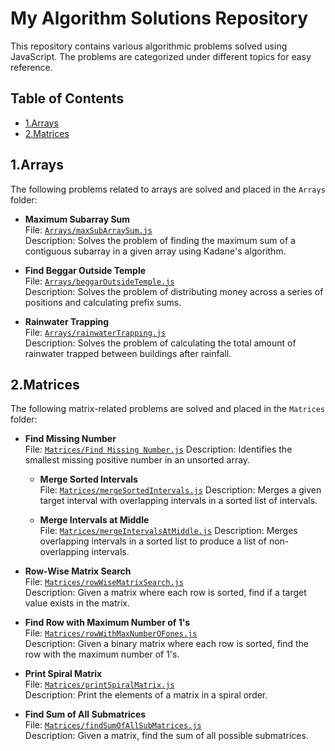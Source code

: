 # My Algorithm Solutions Repository

This repository contains various algorithmic problems solved using JavaScript. The problems are categorized under different topics for easy reference.

## Table of Contents

- [1.Arrays](#arrays)
- [2.Matrices](#matrices)

## 1.Arrays

The following problems related to arrays are solved and placed in the `Arrays` folder:

- **Maximum Subarray Sum**  
  File: [`Arrays/maxSubArraySum.js`](./1.%20Arrays/1.%20Kadanes%20Alogrithm.js)  
  Description: Solves the problem of finding the maximum sum of a contiguous subarray in a given array using Kadane's algorithm.

- **Find Beggar Outside Temple**  
  File: [`Arrays/beggarOutsideTemple.js`](./1.%20Arrays/2.%20BeggarOutside%20Temple.js)  
  Description: Solves the problem of distributing money across a series of positions and calculating prefix sums.

- **Rainwater Trapping**  
  File: [`Arrays/rainwaterTrapping.js`](./1.%20Arrays/3.Trapping%20Rain%20Water.js)  
  Description: Solves the problem of calculating the total amount of rainwater trapped between buildings after rainfall.

## 2.Matrices

The following matrix-related problems are solved and placed in the `Matrices` folder:
- **Find Missing Number**  
  File: [`Matrices/Find Missing Number.js`](./2.%20Matrices/1.%20Find%20Missing%20Number.jss) 
  Description: Identifies the smallest missing positive number in an unsorted array.

  - **Merge Sorted Intervals**  
  File: [`Matrices/mergeSortedIntervals.js`](./2.%20Matrices/3.%20Merge%20sorted%20intervals.js)
  Description: Merges a given target interval with overlapping intervals in a sorted list of intervals.

  - **Merge Intervals at Middle**  
  File: [`Matrices/mergeIntervalsAtMiddle.js`](./2.%20Matrices/2.%20Merge%20sorted%20intervals%20for%20given%20element.js) 
  Description: Merges overlapping intervals in a sorted list to produce a list of non-overlapping intervals.

- **Row-Wise Matrix Search**  
  File: [`Matrices/rowWiseMatrixSearch.js`](./2.%20Matrices/4.Row-Wise%20Matrix%20Search%20.js)  
  Description: Given a matrix where each row is sorted, find if a target value exists in the matrix.

- **Find Row with Maximum Number of 1's**  
  File: [`Matrices/rowWithMaxNumberOFones.js`](./2.%20Matrices/5.Row%20with%20Maximum%20Number%20of%201's.js)  
  Description: Given a binary matrix where each row is sorted, find the row with the maximum number of 1's.

- **Print Spiral Matrix**  
  File: [`Matrices/printSpiralMatrix.js`](./2.%20Matrices/6.Print%20Spiral%20Matrix.js)  
  Description: Print the elements of a matrix in a spiral order.

- **Find Sum of All Submatrices**  
  File: [`Matrices/findSumOfAllSubMatrices.js`](./2.%20Matrices/7.Find%20Sum%20of%20All%20Submatrices%20.js)  
  Description: Given a matrix, find the sum of all possible submatrices.


